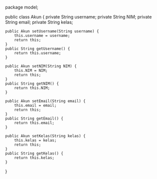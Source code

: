 package model;

public class Akun {
    private String username;
    private String NIM;
    private String email;
    private String kelas;

    public Akun setUsername(String username) {
        this.username = username;
        return this;
    }
    public String getUsername() {
        return this.username;
    }

    public Akun setNIM(String NIM) {
        this.NIM = NIM;
        return this;
    }
    public String getNIM() {
        return this.NIM;
    }
    
    public Akun setEmail(String email) {
        this.email = email;
        return this;
    }
    public String getEmail() {
        return this.email;
    }

    public Akun setKelas(String kelas) {
        this.kelas = kelas;
        return this;
    }
    public String getKelas() {
        return this.kelas;
    }
}
